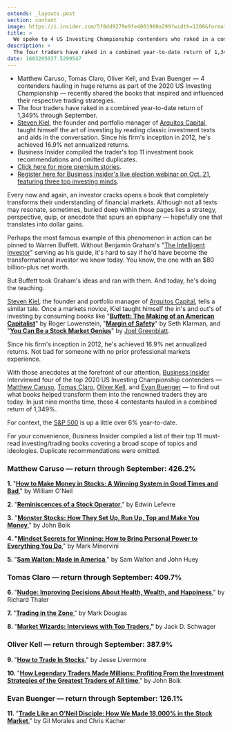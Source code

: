 ```yaml
--- 
extends: _layouts.post 
section: content 
image: https://i.insider.com/5f8dd9279e9fe4001900a299?width=1200&format=jpeg 
title: > 
  We spoke to 4 US Investing Championship contenders who raked in a combined return of 1,349% in just 9 months. Here are the 11 books they say transformed them into trading juggernauts. 
description: > 
  The four traders have raked in a combined year-to-date return of 1,349% through September.Register here for Business Insider's live election webinar on Oct. 21, featuring three top investing minds.In just nine months time, these 4 contestants hauled in a combined return of 1,349%."Market Wizards: Interviews with Top Traders," by Jack D. SchwagerOliver Kell — return through September: 387.9%9."Trade Like an O'Neil Disciple: How We Made 18,000% in the Stock Market," by Gil Morales and Chris Kacher 
date: 1603205037.5299547 
--- 
```

<div><ul class="summary-list">
<li>Matthew Caruso, Tomas Claro, Oliver Kell, and Evan Buenger &#8212; 4 contenders hauling in huge returns as part of the 2020 US Investing Championship &#8212; recently shared the books that inspired and influenced their respective trading strategies.</li>
<li>The four traders have raked in a combined year-to-date return of 1,349% through September.</li>
<li><a href="https://twitter.com/steven_kiel?lang=en">Steven Kiel</a>, the founder and portfolio manager of&#160;<a href="https://www.arquitos.com/">Arquitos Capital</a>, taught himself the art of investing by reading classic investment texts and aids in the conversation. Since his firm's inception in 2012, he's achieved 16.9% net annualized returns.&#160;</li>
<li>Business Insider compiled the trader's top 11 investment book recommendations and omitted duplicates.</li>
<li><a href="https://www.businessinsider.com/prime">Click here for more premium stories</a>.</li>
<li><a href="https://newsletter.businessinsider.com/click/21774573.21481/aHR0cHM6Ly91czAyd2ViLnpvb20udXMvd2ViaW5hci9yZWdpc3Rlci9XTl9XcEtHYVFUOFRvU2c3ZkJXcTNwODN3P25yX2VtYWlsX3JlZmVyZXI9MSZ1dG1fc291cmNlPVNhaWx0aHJ1JnV0bV9tZWRpdW09ZW1haWwmdXRtX2NvbnRlbnQ9aW5zaWRlcl9pbnZlc3Rpbmc/5b2d31cf3f92a451996268a5B1e7de72d" target="_blank" rel="noopener">Register here for Business Insider's live election webinar on Oct. 21, featuring three top investing minds</a>.</li>
</ul>
<p id="gpt-post-moneygame-mobile_in_post_ad-fluid-1" class="ad ad-wrapper fluid in-post only-mobile"></p>

<p id="gpt-post-moneygame-desktop_in_post_ad-fluid-1" class="ad ad-wrapper fluid in-post only-desktop"></p>
<p>Every now and again, an investor cracks opens a book that completely transforms their understanding of financial markets. Although not all texts may resonate, sometimes, buried deep within those pages lies a strategy, perspective, quip, or anecdote that spurs an epiphany &#8212; hopefully one that translates into dollar gains.</p><p>Perhaps the most famous example of this phenomenon in action can be pinned to Warren Buffett. Without Benjamin Graham's "<a href="https://www.amazon.com/Intelligent-Investor-Definitive-Investing-Essentials/dp/0060555661/ref=sr_1_3?dchild=1&amp;keywords=the+intelligent+investor&amp;qid=1603133267&amp;s=books&amp;sr=1-3">The Intelligent Investor</a>" serving as his guide, it's hard to say if he'd have become the transformational investor we know today. You know, the one with an $80 billion-plus net worth.</p><p>But Buffett took Graham's ideas and ran with them. And today, he's doing the teaching.</p><p><a href="https://twitter.com/steven_kiel?lang=en">Steven Kiel</a>, the founder and portfolio manager of&#160;<a href="https://www.arquitos.com/">Arquitos Capital</a>, tells a similar tale. Once a markets novice, Kiel taught himself the in's and out's of investing by consuming books like "<a href="https://www.amazon.com/Buffett-American-Capitalist-Roger-Lowenstein-ebook/dp/B00DPTL2F0/ref=sr_1_1?crid=R0FL80S3U9TM&amp;keywords=buffett+the+making+of+an+american+capitalist&amp;qid=1570122202&amp;s=digital-text&amp;sprefix=the+making+of+the+american+capita,digital-text,163&amp;sr=1-1&amp;tag=bisafetynet2-20"><strong>Buffett: The Making of an American Capitalist</strong></a>" by Roger Lowenstein, "<a href="https://www.amazon.com/Margin-Safety-Risk-Averse-Strategies-Thoughtful/dp/0887305105?tag=bisafetynet2-20"><strong>Margin of Safety</strong></a>" by Seth Klarman, and "<a href="https://www.amazon.com/You-Can-Stock-Market-Genius/dp/0684840073/ref=sr_1_2?crid=2ZUKUYKH27K83&amp;keywords=you+can+be+a+stock+market+genius&amp;qid=1581448329&amp;s=books&amp;sprefix=you+can+be+a+%2Cstripbooks%2C150&amp;sr=1-2&amp;tag=bisafetynet2-20"><strong>You Can Be a Stock Market Genius</strong></a>" by&#160;<a href="https://www.businessinsider.com/category/joel-greenblatt">Joel Greenblatt</a>.&#160;</p><p>Since his firm's inception in 2012, he's achieved 16.9% net annualized returns. Not bad for someone with no prior professional markets experience.&#160;</p><p>With those anecdotes at the forefront of our attention, <a href="https://www.businessinsider.com/">Business Insider</a> interviewed four of the top 2020 US Investing Championship contenders &#8212; <a href="https://www.businessinsider.com/us-investing-championship-strategy-matthew-caruso-contender-secret-to-return-2020-8">Matthew Caruso</a>, <a href="https://www.businessinsider.com/investing-strategy-advice-championship-tomas-claro-shares-secret-to-returns-2020-9">Tomas Claro</a>, <a href="https://www.businessinsider.com/investing-strategy-us-championship-oliver-kell-shares-secret-to-returns-2020-9">Oliver Kell</a>, and <a href="https://www.businessinsider.com/investing-strategy-evan-buenger-shares-secret-process-to-returns-canslim-2020-9">Evan Buenger</a> &#8212; to find out what books helped transform them into the renowned traders they are today. In just nine months time, these 4 contestants hauled in a combined return of 1,349%.</p><p>For context, the <a href="https://markets.businessinsider.com/index/s&amp;p_500">S&amp;P 500</a> is up a little over 6% year-to-date.</p><p>For your convenience, Business Insider compiled a list of their top 11 must-read investing/trading books covering a broad scope of topics and ideologies. Duplicate recommendations were omitted.&#160;</p>
<p id="gpt-post-moneygame-mobile_in_post_ad-fluid-2" class="ad ad-wrapper fluid in-post only-mobile"></p>

<p id="gpt-post-moneygame-desktop_in_post_ad-fluid-2" class="ad ad-wrapper fluid in-post only-desktop"></p>
<h3><strong>Matthew Caruso &#8212; return through September: 426.2%</strong></h3><p><strong>1. </strong>"<strong><a href="https://www.amazon.com/How-Make-Money-Stocks-Winning/dp/0071614133/ref=sr_1_3?crid=18N0HOZCRSN16&amp;dchild=1&amp;keywords=how+to+make+money+in+stocks&amp;qid=1603128665&amp;sprefix=how+to+make+money%2Caps%2C158&amp;sr=8-3">How to Make Money in Stocks: A Winning System in Good Times and Bad</a></strong>," by William O'Neil</p><p><strong>2. </strong>"<strong><a href="https://www.amazon.com/Reminiscences-Stock-Operator-Edwin-Lef%C3%A8vre/dp/0471770884/ref=sr_1_3?crid=2CISDLG7EJUBE&amp;dchild=1&amp;keywords=reminiscences+of+a+stock+operator&amp;qid=1603128876&amp;sprefix=remi%2Caps%2C160&amp;sr=8-3">Reminiscences of a Stock Operator</a></strong>," by Edwin Lefevre</p><p><strong>3.</strong> "<strong><a href="https://www.amazon.com/Monster-Stocks-They-Make-Money/dp/0071494715/ref=sr_1_1?crid=32LPOEYQMMHUK&amp;dchild=1&amp;keywords=monster+stocks+john+boik&amp;qid=1603128978&amp;sprefix=monster+stocks+john%2Caps%2C165&amp;sr=8-1">Monster Stocks: How They Set Up, Run Up, Top and Make You Money</a></strong>," by John Boik</p><p><strong>4. "<a href="https://www.amazon.com/Mindset-Secrets-Winning-Personal-Everything/dp/0099630796/ref=sr_1_1?crid=9WF3TZ3UD52A&amp;dchild=1&amp;keywords=mindset+secrets+for+winning&amp;qid=1603130214&amp;s=books&amp;sprefix=mindset+secrets%2Cstripbooks%2C149&amp;sr=1-1">Mindset Secrets for Winning: How to Bring Personal Power to Everything You Do</a></strong>," by Mark Minervini</p><p><strong>5. </strong>"<strong><a href="https://www.amazon.com/Sam-Walton-Made-America/dp/0553562835">Sam Walton: Made in America</a></strong>," by Sam Walton and John Huey</p><h3><strong>Tomas Claro &#8212; return through September: 409.7%</strong></h3><p><strong>6. </strong>"<strong><a href="https://www.amazon.com/Nudge-Improving-Decisions-Health-Happiness/dp/014311526X/ref=sr_1_2?crid=2Q2OPFMJ9ONXB&amp;dchild=1&amp;keywords=nudge+richard+thaler&amp;qid=1603130089&amp;s=books&amp;sprefix=nudge+ri%2Cstripbooks%2C151&amp;sr=1-2">Nudge: Improving Decisions About Health, Wealth, and Happiness</a></strong>," by Richard Thaler</p><p><strong>7. </strong>"<strong><a href="https://www.amazon.com/Trading-Zone-Douglas-1-Jul-2000-Hardcover/dp/B011T6QGMO/ref=sr_1_4?crid=1P07VZERUE8R0&amp;dchild=1&amp;keywords=trading+in+the+zone+mark+douglas&amp;qid=1603130147&amp;s=books&amp;sprefix=trading+in+the+zone%2Cstripbooks%2C142&amp;sr=1-4">Trading in the Zone</a></strong>," by Mark Douglas</p><p><strong>8. </strong>"<strong><a href="https://www.amazon.com/Jack-D-Schwager-Wizards-Interviews/dp/B004SIAGC2/ref=sr_1_8?crid=THN1LN3K6AHT&amp;dchild=1&amp;keywords=market+wizards+by+jack+schwager&amp;qid=1603130275&amp;s=books&amp;sprefix=market+wi%2Cstripbooks%2C151&amp;sr=1-8">Market Wizards: Interviews with Top Traders</a></strong><strong>," </strong>by Jack D. Schwager</p>
<p id="gpt-post-moneygame-mobile_in_post_ad-fluid-3" class="ad ad-wrapper fluid in-post only-mobile"></p>

<p id="gpt-post-moneygame-desktop_in_post_ad-fluid-3" class="ad ad-wrapper fluid in-post only-desktop"></p>
<h3><strong>Oliver Kell &#8212; return through September: 387.9%</strong></h3><p><strong>9. </strong>"<strong><a href="https://www.amazon.com/How-Trade-Stocks-Jesse-Livermore/dp/0071469796/ref=sr_1_2?crid=19FSPMWAH7RH1&amp;dchild=1&amp;keywords=how+to+trade+in+stocks+jesse+livermore&amp;qid=1603130377&amp;s=books&amp;sprefix=how+to+trade+in+st%2Cstripbooks%2C144&amp;sr=1-2">How to Trade In Stocks</a></strong>," by Jesse Livermore</p><p><strong>10. </strong>"<strong><a href="https://www.amazon.com/How-Legendary-Traders-Made-Millions/dp/0071468226/ref=sr_1_1?dchild=1&amp;keywords=How+legendary+traders+made+millions%2C+John+Boik&amp;qid=1603130428&amp;s=books&amp;sr=1-1">How Legendary Traders Made Millions: Profiting From the Investment Strategies of the Greatest Traders of All time</a></strong>," by John Boik</p><h3><strong>Evan Buenger &#8212; return through September: 126.1%</strong></h3><p><strong>11. </strong>"<strong><a href="https://www.amazon.com/Trade-Like-ONeil-Disciple-Market/dp/0470616539/ref=sr_1_1?dchild=1&amp;keywords=Trade+like+an+O%E2%80%99Neil+Disciple%2C+Gil+Morales+and+Dr.+Chris+Kacher&amp;qid=1603130913&amp;s=books&amp;sr=1-1">Trade Like an O'Neil Disciple: How We Made 18,000% in the Stock Market</a></strong>," by Gil Morales and Chris Kacher</p>
                  </div>